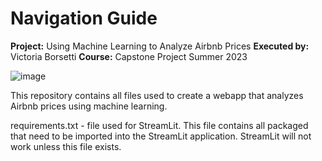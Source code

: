 # Navigation Guide
**Project:** Using Machine Learning to Analyze Airbnb Prices
**Executed by:** Victoria Borsetti
**Course:** Capstone Project Summer 2023

![image](https://github.com/vicotriangle/victoria_data606/assets/135077759/acff7126-38cb-4d52-b7af-68f4a96e62e7)

This repository contains all files used to create a webapp that analyzes Airbnb prices using machine learning.

requirements.txt - file used for StreamLit. This file contains all packaged that need to be imported into the StreamLit application. StreamLit will not work unless this file exists.
